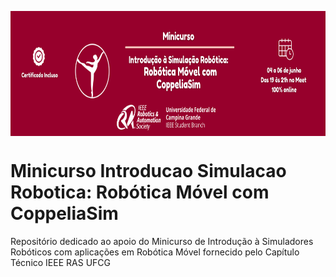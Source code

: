 <p align="center">
<img src="docs/images/banner.png" height="200" align="center">
</p>

# Minicurso Introducao Simulacao Robotica: Robótica Móvel com CoppeliaSim
Repositório dedicado ao apoio do Minicurso de Introdução à Simuladores Robóticos com aplicações em Robótica Móvel fornecido pelo Capítulo Técnico IEEE RAS UFCG

